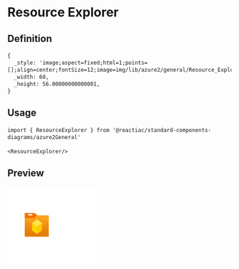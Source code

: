 # Resource Explorer

## Definition

```
{
  _style: 'image;aspect=fixed;html=1;points=[];align=center;fontSize=12;image=img/lib/azure2/general/Resource_Explorer.svg;strokeColor=none;',
  _width: 68,
  _height: 56.00000000000001,
}
```

## Usage

```
import { ResourceExplorer } from '@reactiac/standard-components-diagrams/azure2General'

<ResourceExplorer/>
```

## Preview

<img src="./resource-explorer.png" width="200"/>
